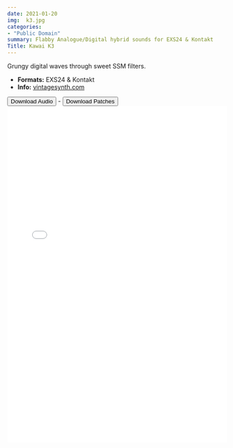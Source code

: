 ```yaml
---
date: 2021-01-20
img:  k3.jpg
categories: 
- "Public Domain"
summary: Flabby Analogue/Digital hybrid sounds for EXS24 & Kontakt
Title: Kawai K3
---
```



Grungy digital waves through sweet SSM filters. 

  - ****Formats:**** EXS24 & Kontakt
-  ****Info:****  [vintagesynth.com](http://www.vintagesynth.com/kawai/kawaik3.php)



<div class="buttons"> <a href="https://www.dropbox.com/sh/gjy7ppeijgw61bz/AABFRR50ykO7FR-Al2rK5tSma?dl=0"> <button>Download Audio</button></a> - <a href="https://github.com/publicsamples/Kawai-K3"> <button>Download Patches</button></a></div>



<iframe width="100%" height="770px" src="/Demos/demos/k3.html" frameborder="0" allow="accelerometer; autoplay; clipboard-write; encrypted-media; gyroscope; picture-in-picture" allowfullscreen></iframe>

  

